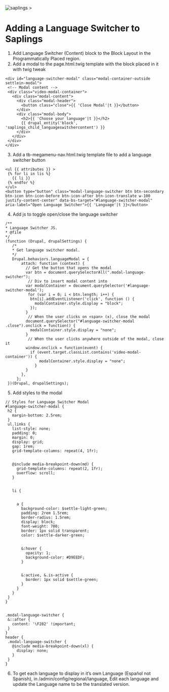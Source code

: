 ![saplings >](https://github.com/kanopi/saplings/assets/5177009/a6377e32-deb2-49d8-873a-f3dd5a36fa7c)

# Adding a Language Switcher to Saplings

1. Add Language Switcher (Content) block to the Block Layout in the Programmatically Placed region.
2. Add a modal to the page.html.twig template with the block placed in it with twig tweak

```
<div id="language-switcher-modal" class="modal-container-outside settlein-modal">
 <!-- Modal content -->
 <div class="video-modal-container">
   <div class="modal-content">
     <div class="modal-header">
       <button class="close">{{ 'Close Modal'|t }}</button>
     </div>
     <div class="modal-body">
       <h2>{{ 'Choose your language'|t }}</h2>
       {{ drupal_entity('block', 'saplings_child_languageswitchercontent') }}
     </div>
   </div>
 </div>
</div>
```

3. Add a tb-megamenu-nav.html.twig template file to add a language switcher button

```
<ul {{ attributes }} >
 {% for li in lis %}
   {{ li }}
 {% endfor %}
</ul>
<button type="button" class="modal-language-switcher btn btn-secondary btn-icon btn-icon-before btn-icon-after btn-icon-translate w-100 justify-content-center" data-bs-target="#language-switcher-modal" aria-label="Open Language Switcher">{{ 'Language'|t }}</button>
```

4. Add js to toggle open/close the language switcher

```
/**
* Language Switcher JS.
* @file
*/
(function (Drupal, drupalSettings) {
   /*
   * Get language switcher modal.
   */
   Drupal.behaviors.languageModal = {
       attach: function (context) {
         // Get the button that opens the modal
         var btn = document.querySelectorAll(".modal-language-switcher");
          // Div to insert modal content into
         var modalContainer = document.querySelector('#language-switcher-modal');
          for (var i = 0; i < btn.length; i++) {
           btn[i].addEventListener('click', function () {
             modalContainer.style.display = "block";
           });
         }
          // When the user clicks on <span> (x), close the modal
         document.querySelector("#language-switcher-modal .close").onclick = function() {
           modalContainer.style.display = "none";   
         }
          // When the user clicks anywhere outside of the modal, close it
         window.onclick = function(event) {
           if (event.target.classList.contains('video-modal-container')) {
               modalContainer.style.display = "none";
             }
         }
       },
     };
 })(Drupal, drupalSettings);
 ```

5. Add styles to the modal

```
// Styles for Language Switcher Modal
#language-switcher-modal {
 h2 {
   margin-bottom: 2.5rem;
 }
 ul.links {
   list-style: none;
   padding: 0;
   margin: 0;
   display: grid;
   gap: 1rem;
   grid-template-columns: repeat(4, 1fr);


   @include media-breakpoint-down(md) {
     grid-template-columns: repeat(2, 1fr);
     overflow: scroll;
   }


   li {


     a {
       background-color: $settle-light-green;
       padding: 2rem 1.5rem;
       border-radius: 1.5rem;
       display: block;
       font-weight: 700;
       border: 1px solid transparent;
       color: $settle-darker-green;


       &:hover {
         opacity: 1;
         background-color: #D9EEDF;
       }


       &:active, &.is-active {
         border: 1px solid $settle-green;
       }
     }
   }
 }
}


.modal-language-switcher {
 &::after {
   content: '\F282' !important;
 }
}
header {
 .modal-language-switcher {
   @include media-breakpoint-down(xl) {
     display: none;
   }
 }
}
```

6. To get each language to display in it’s own Language (Español not Spanish), in /admin/config/regional/language, Edit each language and update the Language name to be the translated version.
